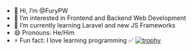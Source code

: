 - 👋 Hi, I’m @FuryPW
- 👀 I’m interested in Frontend and Backend Web Development
- 🌱 I’m currently learning Laravel and new JS Frameworks
- 😄 Pronouns: He/Him
- ⚡ Fun fact: I love learning programming ✅
[![trophy](https://github-profile-trophy.vercel.app/?username=FuryPW)](https://github.com/ryo-ma/github-profile-trophy)
<!---
FuryPW/FuryPW is a ✨ special ✨ repository because its `README.md` (this file) appears on your GitHub profile.
You can click the Preview link to take a look at your changes.
--->
